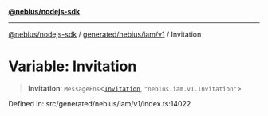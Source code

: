 [**@nebius/nodejs-sdk**](../../../../../README.md)

***

[@nebius/nodejs-sdk](../../../../../README.md) / [generated/nebius/iam/v1](../README.md) / Invitation

# Variable: Invitation

> **Invitation**: `MessageFns`\<[`Invitation`](../interfaces/Invitation.md), `"nebius.iam.v1.Invitation"`\>

Defined in: src/generated/nebius/iam/v1/index.ts:14022
